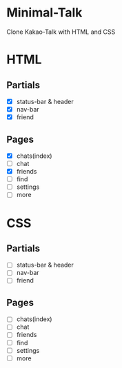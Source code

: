 <!-- @format -->

# Minimal-Talk

Clone Kakao-Talk with HTML and CSS

# HTML

## Partials

- [x] status-bar & header
- [x] nav-bar
- [x] friend

## Pages

- [x] chats(index)
- [ ] chat
- [x] friends
- [ ] find
- [ ] settings
- [ ] more

# CSS

## Partials

- [ ] status-bar & header
- [ ] nav-bar
- [ ] friend

## Pages

- [ ] chats(index)
- [ ] chat
- [ ] friends
- [ ] find
- [ ] settings
- [ ] more
